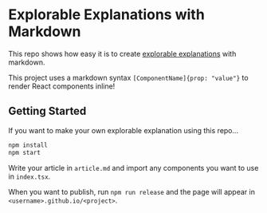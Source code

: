 # Explorable Explanations with Markdown

This repo shows how easy it is to create [explorable explanations](http://explorabl.es/) with markdown.

This project uses a markdown syntax `[ComponentName]{prop: "value"}` to render React components inline!

## Getting Started

If you want to make your own explorable explanation using this repo...

```sh
npm install
npm start
```

Write your article in `article.md` and import any components you want to use in `index.tsx`.

When you want to publish, run `npm run release` and the page will appear in `<username>.github.io/<project>`.